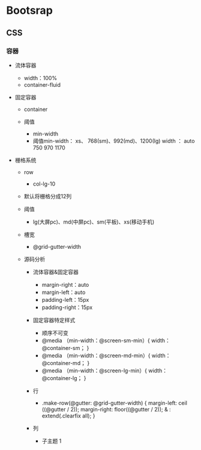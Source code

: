 # Bootsrap

## CSS

### 容器

- 流体容器

	- width：100%
	- container-fluid

- 固定容器

	- container
	- 阈值

		- min-width
		- 阈值min-width：   xs、 768(sm)、992(md)、1200(lg)
width ：                 auto                 750             970             1170

- 栅格系统

	- row

		- col-lg-10

	- 默认将栅格分成12列
	- 阈值

		- lg(大屏pc)、md(中屏pc)、sm(平板)、xs(移动手机)

	- 槽宽

		- @grid-gutter-width

	- 源码分析

		- 流体容器&固定容器

			- margin-right：auto
			- margin-left：auto
			- padding-left：15px
			- padding-right：15px

		- 固定容器特定样式

			- 顺序不可变
			- @media  （min-width：@screen-sm-min）{
         width：@container-sm；
}
			- @media  （min-width：@screen-md-min）{
         width：@container-md；
}
			- @media  （min-width：@screen-lg-min）{
         width：@container-lg；
}

		- 行

			- .make-row(@gutter: @grid-gutter-width) {
     margin-left:   ceil ((@gutter  /  2));
     margin-right:  floor((@gutter  /  2));
     & : extend(.clearfix  all);
}

		- 列

			- 子主题 1

